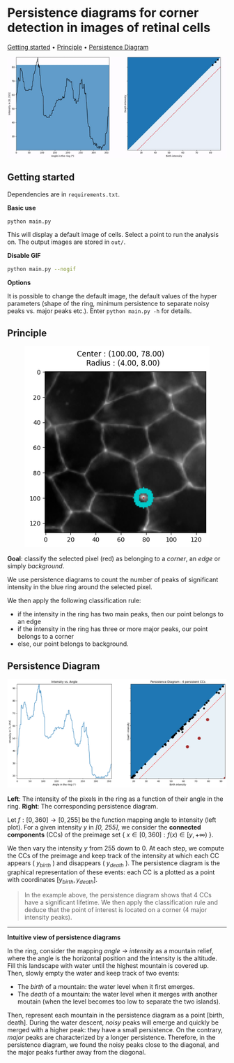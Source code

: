 #  Persistence diagrams for corner detection in images of retinal cells

<p align="left">
  <a href="#getting-started">Getting started</a> •
  <a href="#principle">Principle</a> •
  <a href="#persistence-diagram">Persistence Diagram</a>
</p>

<p align="center">
  <img alt="Persistence diagram" src="docs/persistence.gif">
</p>

## Getting started

Dependencies are in `requirements.txt`. 

**Basic use**

```bash
python main.py
```

This will display a default image of cells. Select a point to run the analysis on. The output images are stored in `out/`. 

**Disable GIF**

```bash
python main.py --nogif
``` 

**Options**

It is possible to change the default image, the default values of the hyper parameters (shape of the ring, minimum persistence to separate noisy peaks vs. major peaks etc.). Enter `python main.py -h` for details.

## Principle

<p align="center">
  <img alt="Image of cells, chosen point and ring" src="docs/ring.png">
</p>

**Goal**: classify the selected pixel (red) as belonging to a *corner*, an *edge* or simply *background*. 

We use persistence diagrams to count the number of peaks of significant intensity in the blue ring around the selected pixel.

We then apply the following classification rule: 
- if the intensity in the ring has two main peaks, then our point belongs to an edge
- if the intensity in the ring has three or more major peaks, our point belongs to a corner
- else, our point belongs to background.
  

## Persistence Diagram

<p align="center">
  <img alt="Intensity in the ring and corresponding persistence diagram" src="docs/persistence_diagram.png">
</p>

**Left**: The intensity of the pixels in the ring as a function of their angle in the ring. **Right**: The corresponding persistence diagram. 

Let $f:[0, 360] \rightarrow [0, 255]$ be the function mapping angle to intensity (left plot). For a given intensity *y* in *[0, 255]*, we consider the **connected components** (CCs) of the preimage set { $x \in [0, 360]: f(x) \in [y, +\infty)$ }.

We then vary the intensity $y$ from 255 down to 0. At each step, we compute the CCs of the preimage and keep track of the intensity at which each CC appears ( $y_{birth}$ ) and disappears ( $y_{death}$ ). The persistence diagram is the graphical representation of these events: each CC is a plotted as a point with coordinates $[y_{birth}, y_{death}]$.

> In the example above, the persistence diagram shows that 4 CCs have a significant lifetime. We then apply the classification rule and deduce that the point of interest is located on a corner (4 major intensity peaks).

---

**Intuitive view of persistence diagrams** 

In the ring, consider the mapping *angle -> intensity* as a mountain relief, where the angle is the horizontal position and the intensity is the altitude. Fill this landscape with water until the highest mountain is covered up. Then, slowly empty the water and keep track of two events:

- The *birth* of a mountain: the water level when it first emerges.
- The *death* of a mountain: the water level when it merges with another moutain (when the level becomes too low to separate the two islands). 

Then, represent each mountain in the persistence diagram as a point [birth, death]. During the water descent, *noisy* peaks will emerge and quickly be merged with a higher peak: they have a small persistence. On the contrary, *major* peaks are characterized by a longer persistence. Therefore, in the persistence diagram, we found the noisy peaks close to the diagonal, and the major peaks further away from the diagonal. 


